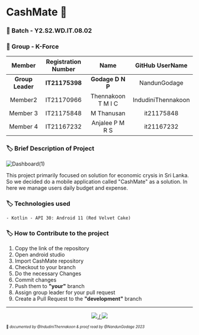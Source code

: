 # **CashMate** 🍃
### 🔖 Batch - Y2.S2.WD.IT.08.02
### 🔖 Group - K-Force

|Member | Registration Number| Name | GitHub UserName |
| :---: | :---: | :---: | :---: |
|**Group Leader**|  **IT21175398** |  **Godage D N P**|NandunGodage| 
|Member2| IT21170966 | Thennakoon T M I C | IndudiniThennakoon| 
|Member 3|  IT21175848 |  M Thanusan| it21175848 | 
|Member 4|  IT21167232 | Anjalee P M R S| it21167232 | 

### 🏷️ Brief Description of Project 

![Dashboard(1)](https://user-images.githubusercontent.com/99181964/225828693-dd1d6f19-276a-448a-8729-a53a1dfe1909.png)
<p aling ="right">This project primarily focused on solution for economic crysis in Sri Lanka. So we decided do a mobile application 
called "CashMate" as a solution. In here we manage users daily budget and expense.</p>

### 🏷️ Technologies used 
    - Kotlin - API 30: Android 11 (Red Velvet Cake)
    
### 🏷️ How to Contribute to the project
01.  Copy the link of the repository 
02.  Open android studio
03.  Import CashMate repository
04.  Checkout to your branch 
05.  Do the necessary Changes
06.  Commit changes
07.  Push them to **"your"** branch
08.  Assign group leader for your pull request
09.  Create a Pull Request to the **"development"** branch

______________
<p align ="center">
<a href="https://developer.android.com/kotlin?gclid=CjwKCAjw_MqgBhAGEiwAnYOAevT2XCJ5thGGNqaEx0JhLSb8M0njOSE7cujnyxd-SaIdWEAYO8lKmBoCRXkQAvD_BwE&gclsrc=aw.ds">
<img src="https://user-images.githubusercontent.com/99181964/225831749-8575f624-66f3-4b8c-91ea-fab510fc9fbb.png"> /
</a>
<a href="https://developer.android.com/">
<img src="https://img.icons8.com/color/48/null/android-studio--v2.png"/>
</a>
</p>


<sub><sup>📌 *documented by @IndudiniThennakoon & proof read by @NandunGodage 2023* </sup></sub>
